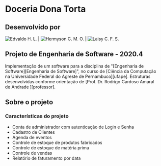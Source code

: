 # Doceria Dona Torta

## Desenvolvido por

![Edvaldo H. L.](https://github.com/EdvaldoHLeite) |  ![Hermyson C. M. O.](https://github.com/Hermyson) |  ![Laisy C. F. S.](https://github.com/laisy)

## Projeto de Engenharia de Software - 2020.4

Implementação de um software para a disciplina de "[Engenharia de Software][Engenharia de Software]", no curso de [Ciência da Computação na Universidade Federal do Agreste de Pernambuco][ufape]. Estruturas desenvolvidas conforme orientação de [Prof. Dr. Rodrigo Cardoso Amaral de Andrade ][professor].

## Sobre o projeto

### Características do projeto

- Conta de administrador com autenticação de Login e Senha
- Cadastro de Clientes
- Agenda de eventos
- Controle de estoque de produtos fabricados
- Controle de estoque de matéria prima
- Controle de vendas
- Relatório de faturamento por data


